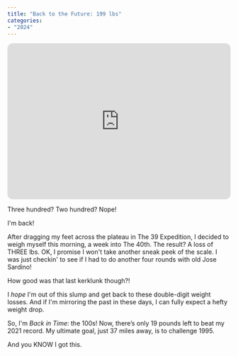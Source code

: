 ```yaml
---
title: "Back to the Future: 199 lbs"
categories:
- "2024"
---
```


<iframe style="border-radius:12px" src="https://open.spotify.com/embed/track/5F7I0CfdEnVSPlwFabMyIi?utm_source=generator&theme=0" width="100%" height="352" frameBorder="0" allowfullscreen="" allow="autoplay; clipboard-write; encrypted-media; fullscreen; picture-in-picture" loading="lazy"></iframe>

Three hundred? Two hundred? Nope!

I'm back!

After dragging my feet across the plateau in The 39 Expedition, I decided to weigh myself this morning, a week into The 40th.  The result?  A loss of THREE lbs.  OK, I promise I won't take another sneak peek of the scale.  I was just checkin' to see if I had to do another four rounds with old Jose Sardino!

How good was that last kerklunk though?!

I *hope* I'm out of this slump and get back to these double-digit weight losses.  And if I'm mirroring the past in these days, I can fully expect a hefty weight drop. 

So, I'm *Back in Time*: the 100s! Now, there’s only 19 pounds left to beat my 2021 record. My ultimate goal, just 37 miles away, is to challenge 1995.

And you KNOW I got this.  




